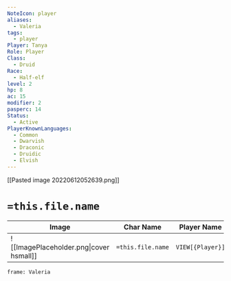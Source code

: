 ```yaml
---
NoteIcon: player
aliases:
  - Valeria
tags:
  - player
Player: Tanya
Role: Player
Class:
  - Druid
Race:
  - Half-elf
level: 2
hp: 8
ac: 15
modifier: 2
pasperc: 14
Status:
  - Active
PlayerKnownLanguages:
  - Common
  - Dwarvish
  - Draconic
  - Druidic
  - Elvish
---
```




[[Pasted image 20220612052639.png]]

# `=this.file.name`

| Image                                              | Char Name         | Player Name    | Class         | Race         | Level         |
| -------------------------------------------------- | ----------------- | -------------- | ------------- | ------------ | ------------- |
| ![[ImagePlaceholder.png\|cover hsmall]] | `=this.file.name` |  `VIEW[{Player}]` | `VIEW[{Class}]` | `VIEW[{Race}]` | `VIEW[{level}]` |

```custom-frames
frame: Valeria
```

